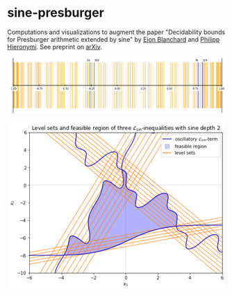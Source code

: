 # sine-presburger

Computations and visualizations to augment the paper "Decidability bounds for Presburger arithmetic extended by sine" by [Eion Blanchard](https://www.linkedin.com/in/eionblanchard/) and [Philipp Hieronymi](https://www.linkedin.com/in/philipp-hieronymi-257b916b). See preprint on [arXiv](https://arxiv.org/abs/2204.00099).

![example sin-PA mesh for Better predicate](./plots/diffmesh-50-550.png?raw=true "Better(100,140,50,550,70)")

![example plot of level sets for multiple L_sin-inequalities](./plots/multiple-L_sin-inequalities.png?raw=true "Level sets and feasible region of three L_sin-inequalities with sine depth 2")